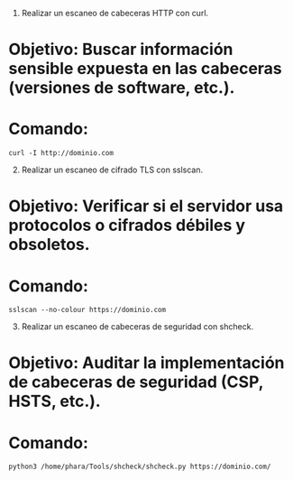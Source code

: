 1. Realizar un escaneo de cabeceras HTTP con curl.
# Objetivo: Buscar información sensible expuesta en las cabeceras (versiones de software, etc.).
# Comando:
`curl -I http://dominio.com`

2. Realizar un escaneo de cifrado TLS con sslscan.
# Objetivo: Verificar si el servidor usa protocolos o cifrados débiles y obsoletos.
# Comando:
`sslscan --no-colour https://dominio.com`

3. Realizar un escaneo de cabeceras de seguridad con shcheck.
# Objetivo: Auditar la implementación de cabeceras de seguridad (CSP, HSTS, etc.).
# Comando:
`python3 /home/phara/Tools/shcheck/shcheck.py https://dominio.com/`